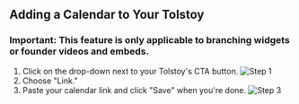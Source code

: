 ## Adding a Calendar to Your Tolstoy

### Important: This feature is only applicable to branching widgets or founder videos and embeds.

1. Click on the drop-down next to your Tolstoy's CTA button.
   ![Step 1](https://downloads.intercomcdn.com/i/o/890131075/299c2bef5c7b2f07572cc7d0/image.png)
2. Choose "Link."
3. Paste your calendar link and click "Save" when you're done.
   ![Step 3](https://downloads.intercomcdn.com/i/o/890131409/63232e53a9ba0b21590f250a/image.png)
